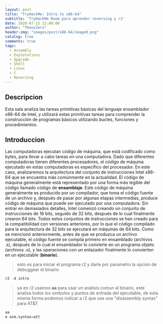 ```yaml
---
layout: post
title: "TryHackMe: Intro to x86-64"
subtitle: 'TryHackMe Room para aprender reversing y r2'
date: 2020-07-15 12:00:00
author: "TheusZero"
header-img: "images/post/x86-64/image0.png"
catalog: true
comments: true
tags:
  - Assembly
  - Explotations
  - Upgrade
  - Shell
  - Linux
  - C
  - Reversing
---
```


## Descripcion

Esta sala analiza las tareas primitivas básicas del lenguaje ensamblador x86-64 de Intel, y utilizará estas primitivas tareas para comprender la construcción de programas básicos utilizando bucles, funciones y procedimientos.

## Introduccion

Las computadoras ejecutan código de máquina, que está codificado como bytes, para llevar a cabo tareas en una computadora. Dado que diferentes computadoras tienen diferentes procesadores, el código de máquina ejecutado en estas computadoras es específico del procesador. En este caso, analizaremos la arquitectura del conjunto de instrucciones Intel x86-64 que se encuentra más comúnmente en la actualidad. El código de máquina generalmente está representado por una forma más legible del código llamado código de **ensamblaje**. Este código de máquina generalmente es producido por un compilador, que toma el código fuente de un archivo y, después de pasar por algunas etapas intermedias, produce código de máquina que puede ser ejecutado por una computadora. Sin entrar en demasiados detalles, Intel comenzó creando un conjunto de instrucciones de 16 bits, seguido de 32 bits, después de lo cual finalmente crearon 64 bits. Todos estos conjuntos de instrucciones se han creado para la compatibilidad con versiones anteriores, por lo que el código compilado para la arquitectura de 32 bits se ejecutará en máquinas de 64 bits. Como se mencionó anteriormente, antes de que se produzca un archivo ejecutable, el código fuente se compila primero en ensamblado (archivos .s), después de lo cual el ensamblador lo convierte en un programa objeto (archivos .o), y las operaciones con un enlazador finalmente lo convierten en un ejecutable (**binario**).

> esto es para iniciar el programa r2 y darle por parametro la opcion de debuggear el binario
```Python
r2 -d intro
```

> ya en r2 usamos **aa** para usar un analisis comun al binario, este analisa todos los simbolos y puntos de entrada del ejecutable, de esta misma forma podemos indicar a r2 que use una "disassembly syntax"  para AT&T
```Python
aa
e asm.syntax=att
```
